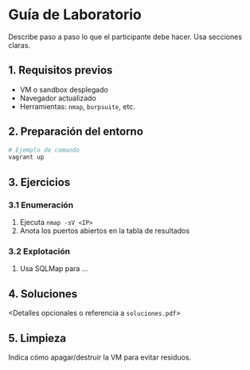 # Guía de Laboratorio
Describe paso a paso lo que el participante debe hacer. Usa secciones claras.

## 1. Requisitos previos
- VM o sandbox desplegado
- Navegador actualizado
- Herramientas: `nmap`, `burpsuite`, etc.

## 2. Preparación del entorno
```bash
# Ejemplo de comando
vagrant up
```

## 3. Ejercicios
### 3.1 Enumeración
1. Ejecuta `nmap -sV <IP>`
2. Anota los puertos abiertos en la tabla de resultados

### 3.2 Explotación
1. Usa SQLMap para …

## 4. Soluciones
<Detalles opcionales o referencia a `soluciones.pdf`>

## 5. Limpieza
Indica cómo apagar/destruir la VM para evitar residuos.
